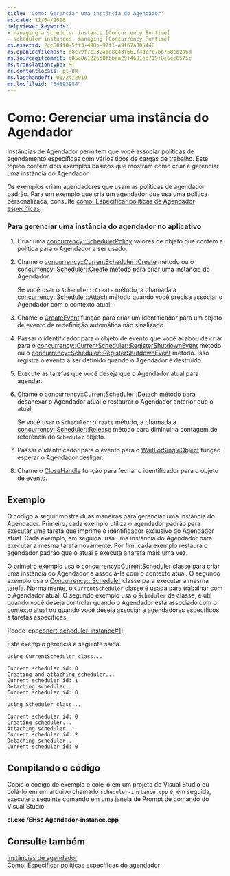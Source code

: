 ```yaml
---
title: 'Como: Gerenciar uma instância do Agendador'
ms.date: 11/04/2016
helpviewer_keywords:
- managing a scheduler instance [Concurrency Runtime]
- scheduler instances, managing [Concurrency Runtime]
ms.assetid: 2cc804f0-5ff3-498b-97f1-a9f67a005448
ms.openlocfilehash: d8e79f7c132abd8e43f661f4dc7c7bb758cb2a6d
ms.sourcegitcommit: c85c8a1226d8fbbaa29f4691ed719f8e6cc6575c
ms.translationtype: MT
ms.contentlocale: pt-BR
ms.lasthandoff: 01/24/2019
ms.locfileid: "54893984"
---
```

# <a name="how-to-manage-a-scheduler-instance"></a>Como: Gerenciar uma instância do Agendador

Instâncias de Agendador permitem que você associar políticas de agendamento específicas com vários tipos de cargas de trabalho. Este tópico contém dois exemplos básicos que mostram como criar e gerenciar uma instância do Agendador.

Os exemplos criam agendadores que usam as políticas de agendador padrão. Para um exemplo que cria um agendador que usa uma política personalizada, consulte [como: Especificar políticas de Agendador específicas](../../parallel/concrt/how-to-specify-specific-scheduler-policies.md).

### <a name="to-manage-a-scheduler-instance-in-your-application"></a>Para gerenciar uma instância do agendador no aplicativo

1. Criar uma [concurrency::SchedulerPolicy](../../parallel/concrt/reference/schedulerpolicy-class.md) valores de objeto que contém a política para o Agendador a ser usado.

1. Chame o [concurrency::CurrentScheduler::Create](reference/currentscheduler-class.md#create) método ou o [concurrency::Scheduler::Create](reference/scheduler-class.md#create) método para criar uma instância do Agendador.

   Se você usar o `Scheduler::Create` método, a chamada a [concurrency::Scheduler::Attach](reference/scheduler-class.md#attach) método quando você precisa associar o Agendador com o contexto atual.

1. Chame o [CreateEvent](/windows/desktop/api/synchapi/nf-synchapi-createeventa) função para criar um identificador para um objeto de evento de redefinição automática não sinalizado.

1. Passar o identificador para o objeto de evento que você acabou de criar para o [concurrency::CurrentScheduler::RegisterShutdownEvent](reference/currentscheduler-class.md#registershutdownevent) método ou o [concurrency::Scheduler::RegisterShutdownEvent](reference/scheduler-class.md#registershutdownevent) método. Isso registra o evento a ser definido quando o Agendador é destruído.

1. Execute as tarefas que você deseja que o Agendador atual para agendar.

1. Chame o [concurrency::CurrentScheduler::Detach](reference/currentscheduler-class.md#detach) método para desanexar o Agendador atual e restaurar o Agendador anterior que o atual.

   Se você usar o `Scheduler::Create` método, a chamada a [concurrency::Scheduler::Release](reference/scheduler-class.md#release) método para diminuir a contagem de referência do `Scheduler` objeto.

1. Passar o identificador para o evento para o [WaitForSingleObject](/windows/desktop/api/synchapi/nf-synchapi-waitforsingleobject) função esperar o Agendador desligar.

1. Chame o [CloseHandle](/windows/desktop/api/handleapi/nf-handleapi-closehandle) função para fechar o identificador para o objeto de evento.

## <a name="example"></a>Exemplo

O código a seguir mostra duas maneiras para gerenciar uma instância do Agendador. Primeiro, cada exemplo utiliza o agendador padrão para executar uma tarefa que imprime o identificador exclusivo do Agendador atual. Cada exemplo, em seguida, usa uma instância do Agendador para executar a mesma tarefa novamente. Por fim, cada exemplo restaura o agendador padrão que o atual e executa a tarefa mais uma vez.

O primeiro exemplo usa o [concurrency::CurrentScheduler](../../parallel/concrt/reference/currentscheduler-class.md) classe para criar uma instância do Agendador e associá-la com o contexto atual. O segundo exemplo usa o [Concurrency:: Scheduler](../../parallel/concrt/reference/scheduler-class.md) classe para executar a mesma tarefa. Normalmente, o `CurrentScheduler` classe é usada para trabalhar com o Agendador atual. O segundo exemplo usa o `Scheduler` de classe, é útil quando você deseja controlar quando o Agendador está associado com o contexto atual ou quando você deseja associar a agendadores específicos a tarefas específicas.

[!code-cpp[concrt-scheduler-instance#1](../../parallel/concrt/codesnippet/cpp/how-to-manage-a-scheduler-instance_1.cpp)]

Este exemplo gerencia a seguinte saída.

```Output
Using CurrentScheduler class...

Current scheduler id: 0
Creating and attaching scheduler...
Current scheduler id: 1
Detaching scheduler...
Current scheduler id: 0

Using Scheduler class...

Current scheduler id: 0
Creating scheduler...
Attaching scheduler...
Current scheduler id: 2
Detaching scheduler...
Current scheduler id: 0
```

## <a name="compiling-the-code"></a>Compilando o código

Copie o código de exemplo e cole-o em um projeto do Visual Studio ou colá-lo em um arquivo chamado `scheduler-instance.cpp` e, em seguida, execute o seguinte comando em uma janela de Prompt de comando do Visual Studio.

**cl.exe /EHsc Agendador-instance.cpp**

## <a name="see-also"></a>Consulte também

[Instâncias de agendador](../../parallel/concrt/scheduler-instances.md)<br/>
[Como: Especificar políticas específicas do agendador](../../parallel/concrt/how-to-specify-specific-scheduler-policies.md)

